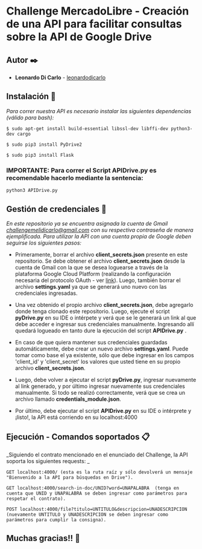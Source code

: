 # Challenge MercadoLibre - Creación de una API para facilitar consultas sobre la API de Google Drive

## Autor ✒️

* **Leonardo Di Carlo** - [leonardodicarlo](https://github.com/leonardodicarlo)


## Instalación 🔧

_Para correr nuestra API es necesario instalar las siguientes dependencias (válido para bash):_
```
$ sudo apt-get install build-essential libssl-dev libffi-dev python3-dev cargo
```
```
$ sudo pip3 install PyDrive2
```
```
$ sudo pip3 install Flask
```
### IMPORTANTE: Para correr el Script APIDrive.py es recomendable hacerlo mediante la sentencia:
```
python3 APIDrive.py
```

## Gestión de credenciales 🔑

_En este repositorio ya se encuentra asignada la cuenta de Gmail challengemelidicarlo@gmail.com con su respectiva contraseña de manera ejemplificada. Para utilizar la API con una cuenta propia de Google deben seguirse los siguientes pasos:_


* Primeramente, borrar el archivo **client_secrets.json** presente en este repositorio. Se debe obtener el archivo **client_secrets.json** desde la cuenta de Gmail con la que se desea loguearse a través de la plataforma Google Cloud Platform (realizando la configuración necesaria del protocolo OAuth - ver [link](https://developers.google.com/workspace/guides/create-credentials)). Luego, también borrar el archivo **settings.yaml** ya que se generará uno nuevo con las credenciales ingresadas.

* Una vez obtenido el propio archivo **client_secrets.json**, debe agregarlo donde tenga clonado este repositorio. Luego, ejecute el script **pyDrive.py** en su IDE o intérpete y verá que se le generará un link al que debe acceder e ingresar sus credenciales manualmente. Ingresando allí quedará logueado en tanto dure la ejecución del script **APIDrive.py** .

* En caso de que quiera mantener sus credenciales guardadas automáticamente, debe crear un nuevo archivo **settings.yaml**. Puede tomar como base el ya existente, sólo que debe ingresar en los campos 'client_id' y 'client_secret' los valores que usted tiene en su propio archivo **client_secrets.json**.

* Luego, debe volver a ejecutar el script **pyDrive.py**, ingresar nuevamente al link generado, y por último ingresar nuevamente sus credenciales manualmente. Si todo se realizó correctamente, verá que se crea un archivo llamado **credentials_module.json**.

* Por último, debe ejecutar el script **APIDrive.py** en su IDE o intérprete y ¡listo!, la API está corriendo en su localhost:4000

## Ejecución - Comandos soportados 📋

_Siguiendo el contrato mencionado en el enunciado del Challenge, la API soporta los siguientes requests: _

```
GET localhost:4000/ (esta es la ruta raíz y sólo devolverá un mensaje "Bienvenido a la API para búsquedas en Drive").
```
```
GET localhost:4000/search-in-doc/UNID?word=UNAPALABRA  (tenga en cuenta que UNID y UNAPALABRA se deben ingresar como parámetros para respetar el contrato).
```
```
POST localhost:4000/file?titulo=UNTITULO&descripcion=UNADESCRIPCION (nuevamente UNTITULO y UNADESCRIPCION se deben ingresar como parámetros para cumplir la consigna).
```

## Muchas gracias!! 💪

